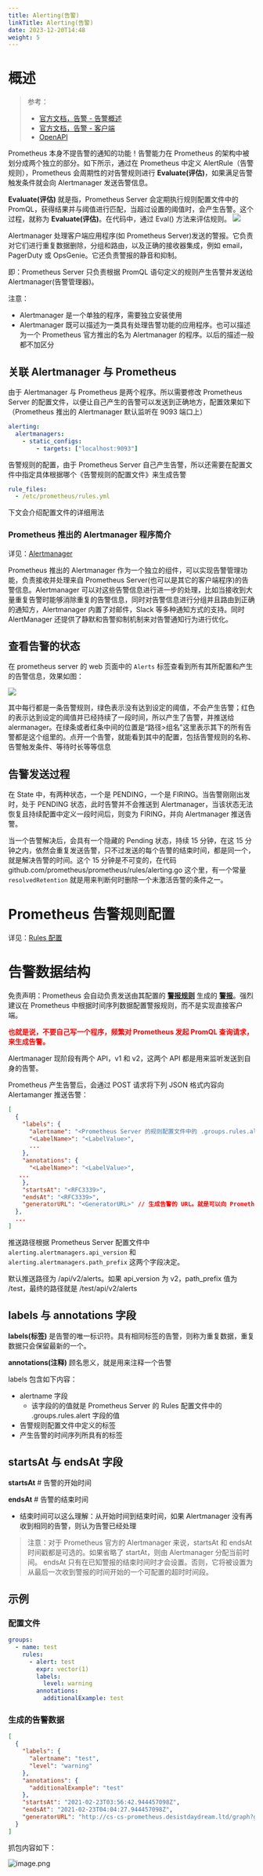 ```yaml
---
title: Alerting(告警)
linkTitle: Alerting(告警)
date: 2023-12-20T14:48
weight: 5
---
```


# 概述

> 参考：
>
> - [官方文档，告警 - 告警概述](https://prometheus.io/docs/alerting/latest/overview/)
> - [官方文档，告警 - 客户端](https://prometheus.io/docs/alerting/latest/clients/)
> - [OpenAPI](https://github.com/prometheus/alertmanager/blob/main/api/v2/openapi.yaml)

Prometheus 本身不提告警的通知的功能！告警能力在 Prometheus 的架构中被划分成两个独立的部分。如下所示，通过在 Prometheus 中定义 AlertRule（告警规则），Prometheus 会周期性的对告警规则进行 **Evaluate(评估)**，如果满足告警触发条件就会向 Alertmanager 发送告警信息。

**Evaluate(评估)** 就是指，Prometheus Server 会定期执行规则配置文件中的 PromQL，获得结果并与阈值进行匹配，当超过设置的阈值时，会产生告警。这个过程，就称为 **Evaluate(评估)**。在代码中，通过 Eval() 方法来评估规则。
![](https://notes-learning.oss-cn-beijing.aliyuncs.com/sw6o6t/1616069590594-41190e69-d023-4ef4-87ad-fdc1a7cf8b6f.png)

Alertmanager 处理客户端应用程序(如 Prometheus Server)发送的警报。它负责对它们进行重复数据删除，分组和路由，以及正确的接收器集成，例如 email，PagerDuty 或 OpsGenie。它还负责警报的静音和抑制。

即：Prometheus Server 只负责根据 PromQL 语句定义的规则产生告警并发送给 Alertmanager(告警管理器)。

注意：

- Alertmanager 是一个单独的程序，需要独立安装使用
- Alertmanager 既可以描述为一类具有处理告警功能的应用程序。也可以描述为一个 Prometheus 官方推出的名为 Alertmanager 的程序。以后的描述一般都不加区分

## 关联 Alertmanager 与 Prometheus

由于 Alertmanager 与 Prometheus 是两个程序。所以需要修改 Prometheus Server 的配置文件，以便让自己产生的告警可以发送到正确地方，配置效果如下（Prometheus 推出的 Alertmanager 默认监听在 9093 端口上）

```yaml
alerting:
  alertmanagers:
    - static_configs:
        - targets: ["localhost:9093"]
```

告警规则的配置，由于 Prometheus Server 自己产生告警，所以还需要在配置文件中指定具体根据哪个《告警规则的配置文件》来生成告警

```yaml
rule_files:
  - /etc/prometheus/rules.yml
```

下文会介绍配置文件的详细用法

### Prometheus 推出的 Alertmanager 程序简介

详见：[Alertmanager](/docs/6.可观测性/监控系统/Alertmanager/Alertmanager.md)

Prometheus 推出的 Alertmanager 作为一个独立的组件，可以实现告警管理功能，负责接收并处理来自 Prometheus Server(也可以是其它的客户端程序)的告警信息。Alertmanager 可以对这些告警信息进行进一步的处理，比如当接收到大量重复告警时能够消除重复的告警信息，同时对告警信息进行分组并且路由到正确的通知方，Alertmanager 内置了对邮件，Slack 等多种通知方式的支持。同时 AlertManager 还提供了静默和告警抑制机制来对告警通知行为进行优化。

## 查看告警的状态

在 prometheus server 的 web 页面中的 `Alerts` 标签查看到所有其所配置和产生的告警信息，效果如图：

![](https://notes-learning.oss-cn-beijing.aliyuncs.com/sw6o6t/1616069590604-e9eaacdf-e275-4662-b8f1-8d1739a63fc4.jpeg)

其中每行都是一条告警规则，绿色表示没有达到设定的阈值，不会产生告警；红色的表示达到设定的阈值并已经持续了一段时间，所以产生了告警，并推送给 alermanager。在绿条或者红条中间的位置是“路径>组名”这里表示其下的所有告警都是这个组里的。点开一个告警，就能看到其中的配置，包括告警规则的名称、告警触发条件、等待时长等等信息

## 告警发送过程

在 State 中，有两种状态，一个是 PENDING，一个是 FIRING。当告警刚刚出发时，处于 PENDING 状态，此时告警并不会推送到 Alertmanager，当该状态无法恢复且持续配置中定义一段时间后，则变为 FIRING，并向 Alertmanager 推送告警。

当一个告警解决后，会具有一个隐藏的 Pending 状态，持续 15 分钟，在这 15 分钟之内，依然会重复发送告警，只不过发送的每个告警的结束时间，都是同一个，就是解决告警的时间。这个 15 分钟是不可变的，在代码 github.com/prometheus/prometheus/rules/alerting.go 这个里，有一个常量 `resolvedRetention` 就是用来判断何时删除一个未激活告警的条件之一。

# Prometheus 告警规则配置

详见：[Rules 配置](/docs/6.可观测性/监控系统/Prometheus/Rules%20配置.md)

# 告警数据结构

免责声明：Prometheus 会自动负责发送由其配置的 **[警报规则](https://prometheus.io/docs/prometheus/latest/configuration/alerting_rules/)** 生成的 **[警报](https://prometheus.io/docs/prometheus/latest/configuration/alerting_rules/)**。强烈建议在 Prometheus 中根据时间序列数据配置警报规则，而不是实现直接客户端。

**<font color="#ff0000">也就是说，不要自己写一个程序，频繁对 Prometheus 发起 PromQL 查询请求，来生成告警。</font>**

Alertmanager 现阶段有两个 API，v1 和 v2，这两个 API 都是用来监听发送到自身的告警。

Prometheus 产生告警后，会通过 POST 请求将下列 JSON 格式内容向 Alertamanger 推送告警：

```json
[
  {
    "labels": {
      "alertname": "<Prometheus Server 的规则配置文件中的 .groups.rules.alert 字段的值>",
      "<LabelName>": "<LabelValue>",
      ...
    },
    "annotations": {
      "<LabelName>": "<LabelValue>",
   ...
    },
    "startsAt": "<RFC3339>",
    "endsAt": "<RFC3339>",
    "generatorURL": "<GeneratorURL>" // 生成告警的 URL。就是可以向 Prometheus API 发送的包含 PromQL 的完整 URL
  },
  ...
]
```

推送路径根据 Prometheus Server 配置文件中 `alerting.alertmanagers.api_version` 和 `alerting.alertmanagers.path_prefix` 这两个字段决定。

默认推送路径为 /api/v2/alerts。如果 api_version 为 v2，path_prefix 值为 /test，最终的路径就是 /test/api/v2/alerts

## labels 与 annotations 字段

**labels(标签)** 是告警的唯一标识符。具有相同标签的告警，则称为重复数据，重复数据只会保留最新的一个。

**annotations(注释)** 顾名思义，就是用来注释一个告警

labels 包含如下内容：

- alertname 字段
  - 该字段的的值就是 Prometheus Server 的 Rules 配置文件中的 .groups.rules.alert 字段的值
- 告警规则配置文件中定义的标签
- 产生告警的时间序列所具有的标签

## startsAt 与 endsAt 字段

**startsAt** # 告警的开始时间

**endsAt** # 告警的结束时间

- 结束时间可以这么理解：从开始时间到结束时间，如果 Alertmanager 没有再收到相同的告警，则认为告警已经处理

> 注意：对于 Prometheus 官方的 Alertmanager 来说，startsAt 和 endsAt 时间戳都是可选的。如果省略了 startAt，则由 Alertmanager 分配当前时间。 endsAt 只有在已知警报的结束时间时才会设置。否则，它将被设置为从最后一次收到警报的时间开始的一个可配置的超时时间段。

## 示例

### 配置文件

```yaml
groups:
  - name: test
    rules:
      - alert: test
        expr: vector(1)
        labels:
          level: warning
        annotations:
          additionalExample: test
```

### 生成的告警数据

```json
[
  {
    "labels": {
      "alertname": "test",
      "level": "warning"
    },
    "annotations": {
      "additionalExample": "test"
    },
    "startsAt": "2021-02-23T03:56:42.944457098Z",
    "endsAt": "2021-02-23T04:04:27.944457098Z",
    "generatorURL": "http://cs-cs-prometheus.desistdaydream.ltd/graph?g0.expr=vector%281%29\u0026g0.tab=1"
  }
]
```

抓包内容如下：

![image.png](https://notes-learning.oss-cn-beijing.aliyuncs.com/sw6o6t/1621754366379-909c188e-f854-4c8e-8a9d-e75b6e671d2c.png)
